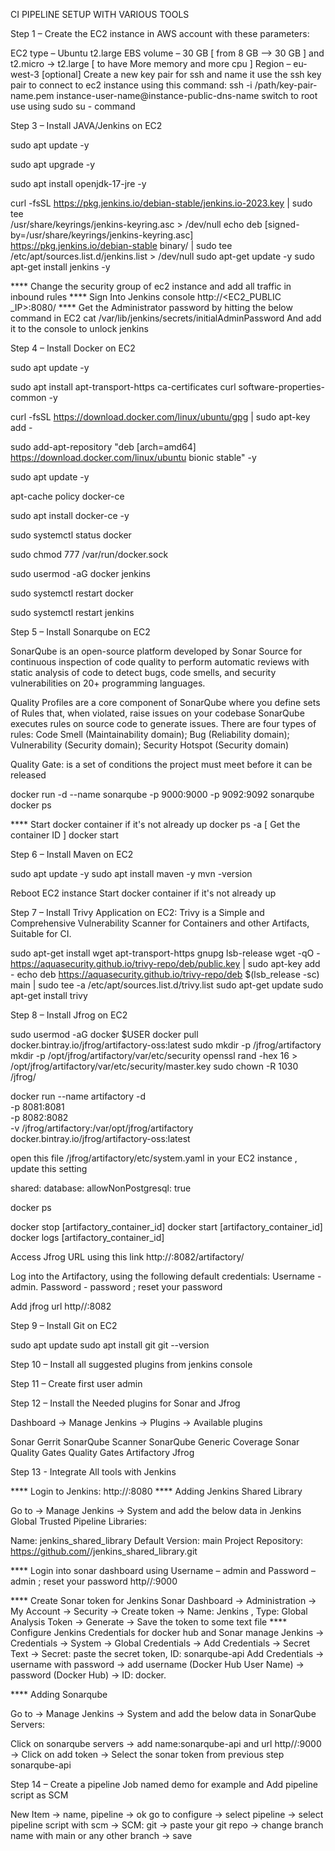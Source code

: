 CI PIPELINE SETUP WITH VARIOUS TOOLS

Step 1 – Create the EC2 instance in AWS account with these parameters:

EC2 type – Ubuntu t2.large
EBS volume – 30 GB
[ from 8 GB –> 30 GB ] and t2.micro -> t2.large [ to have More memory and more cpu ]
Region – eu-west-3 [optional]
Create a new key pair for ssh and name it
use the ssh key pair to connect to ec2 instance using this command: 
ssh -i /path/key-pair-name.pem instance-user-name@instance-public-dns-name
switch to root use using sudo su - command

Step 3 – Install JAVA/Jenkins on EC2

sudo apt update -y

sudo apt upgrade -y 

sudo apt install openjdk-17-jre -y

curl -fsSL https://pkg.jenkins.io/debian-stable/jenkins.io-2023.key | sudo tee \
  /usr/share/keyrings/jenkins-keyring.asc > /dev/null
echo deb [signed-by=/usr/share/keyrings/jenkins-keyring.asc] \
  https://pkg.jenkins.io/debian-stable binary/ | sudo tee \
  /etc/apt/sources.list.d/jenkins.list > /dev/null
sudo apt-get update -y 
sudo apt-get install jenkins -y


**** Change the security group of ec2 instance and add all traffic in inbound rules
**** Sign Into Jenkins console http://<EC2_PUBLIC _IP>:8080/
**** Get the Administrator password by hitting the below command in EC2
cat /var/lib/jenkins/secrets/initialAdminPassword
And add it to the console to unlock jenkins
 

Step 4 – Install Docker on EC2

sudo apt update -y

sudo apt install apt-transport-https ca-certificates curl software-properties-common -y

curl -fsSL https://download.docker.com/linux/ubuntu/gpg | sudo apt-key add -

sudo add-apt-repository "deb [arch=amd64] https://download.docker.com/linux/ubuntu bionic stable" -y

sudo apt update -y

apt-cache policy docker-ce 

sudo apt install docker-ce -y

sudo systemctl status docker

sudo chmod 777 /var/run/docker.sock

sudo usermod -aG docker jenkins

sudo systemctl restart docker

sudo systemctl restart jenkins


Step 5 – Install Sonarqube on EC2

SonarQube is an open-source platform developed by Sonar Source for continuous
inspection of code quality to perform automatic reviews with static analysis 
of code to detect bugs, code smells, and security vulnerabilities on 20+
programming languages.

Quality Profiles are a core component of SonarQube where you define sets of Rules 
that, when violated, raise issues on your codebase SonarQube executes rules on source
code to generate issues. There are four types of rules: Code Smell (Maintainability
domain); Bug (Reliability domain); Vulnerability (Security domain); Security Hotspot 
(Security domain)

Quality Gate: is a set of conditions the project must meet before it can be released

docker run -d --name sonarqube -p 9000:9000 -p 9092:9092 sonarqube
docker ps 

**** Start docker container if it's not already up
docker ps -a [ Get the container ID ]
docker start <containerID>

Step 6 – Install Maven on EC2

sudo apt update -y
sudo apt install maven -y
mvn -version

Reboot EC2 instance
Start docker container if it's not already up

Step 7 – Install Trivy Application on EC2: Trivy is a Simple and Comprehensive Vulnerability Scanner 
for Containers and other Artifacts, Suitable for CI.

sudo apt-get install wget apt-transport-https gnupg lsb-release
wget -qO - https://aquasecurity.github.io/trivy-repo/deb/public.key | sudo apt-key add -
echo deb https://aquasecurity.github.io/trivy-repo/deb $(lsb_release -sc) main | sudo tee -a /etc/apt/sources.list.d/trivy.list
sudo apt-get update
sudo apt-get install trivy

Step 8 – Install Jfrog on EC2

sudo usermod -aG docker $USER
docker pull docker.bintray.io/jfrog/artifactory-oss:latest
sudo mkdir -p /jfrog/artifactory
mkdir -p /opt/jfrog/artifactory/var/etc/security
openssl rand -hex 16 > /opt/jfrog/artifactory/var/etc/security/master.key
sudo chown -R 1030 /jfrog/

docker run --name artifactory -d \
  -p 8081:8081 \
  -p 8082:8082 \
  -v /jfrog/artifactory:/var/opt/jfrog/artifactory \
  docker.bintray.io/jfrog/artifactory-oss:latest

open this file /jfrog/artifactory/etc/system.yaml in your EC2 instance , update this setting

shared:
  database:
    allowNonPostgresql: true
	
docker ps 

docker stop [artifactory_container_id]
docker start [artifactory_container_id]
docker logs [artifactory_container_id]

Access Jfrog URL using this link http://<IP Address>:8082/artifactory/

Log into the Artifactory, using the following default credentials: Username - admin. 
Password - password ; reset your password

Add jfrog url http//<IP ADDRESS>:8082


Step 9 – Install Git on EC2

sudo apt update
sudo apt install git
git --version

Step 10 – Install all suggested plugins from jenkins console

Step 11 – Create first user admin

Step 12 – Install the Needed plugins for Sonar and Jfrog

Dashboard -> Manage Jenkins -> Plugins -> Available plugins

Sonar Gerrit
SonarQube Scanner
SonarQube Generic Coverage
Sonar Quality Gates
Quality Gates
Artifactory
Jfrog

Step 13 - Integrate All tools with Jenkins

**** Login to Jenkins: http://<IP ADDRESS>:8080
**** Adding Jenkins Shared Library

Go to → Manage Jenkins → System and add the below data in Jenkins Global Trusted Pipeline Libraries:

Name: jenkins_shared_library
Default Version: main
Project Repository: https://github.com/<YOUR SHARED LIB>/jenkins_shared_library.git

**** Login into sonar dashboard using Username – admin and Password – admin ; reset your password
http//<IP ADDRESS>:9000

**** Create Sonar token for Jenkins Sonar Dashboard -> Administration -> My Account -> Security -> 
Create token -> Name: Jenkins , Type: Global Analysis Token -> Generate ->
Save the token to some text file
**** Configure Jenkins Credentials for docker hub and Sonar
manage Jenkins → Credentials → System → Global Credentials → 
Add Credentials → Secret Text → Secret: paste the secret token, ID: sonarqube-api
Add Credentials → username with password → add username (Docker Hub User Name) → 
password (Docker Hub) → ID: docker.

**** Adding Sonarqube

Go to → Manage Jenkins → System and add the below data in SonarQube Servers:

Click on sonarqube servers -> add name:sonarqube-api and url http//<IP ADDRESS>:9000 -> Click on
add token -> Select the sonar token from previous step sonarqube-api


Step 14 – Create a pipeline Job named demo for example and Add pipeline script as SCM

New Item → name, pipeline → ok
go to configure → select pipeline → select pipeline script with scm → SCM: git → paste your git repo → 
change branch name with main or any other branch → save



















